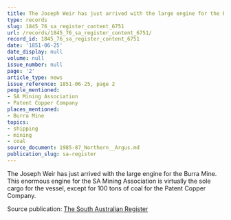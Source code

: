 ```yaml
---
title: The Joseph Weir has just arrived with the large engine for the Burra Mine.
type: records
slug: 1845_76_sa_register_content_6751
url: /records/1845_76_sa_register_content_6751/
record_id: 1845_76_sa_register_content_6751
date: '1851-06-25'
date_display: null
volume: null
issue_number: null
page: '2'
article_type: news
issue_reference: 1851-06-25, page 2
people_mentioned:
- SA Mining Association
- Patent Copper Company
places_mentioned:
- Burra Mine
topics:
- shipping
- mining
- coal
source_document: 1985-87_Northern__Argus.md
publication_slug: sa-register
---
```


The Joseph Weir has just arrived with the large engine for the Burra Mine.  This enormous engine for the SA Mining Association is virtually the sole cargo for the vessel, except for 100 tons of coal for the Patent Copper Company.

Source publication: [The South Australian Register](/publications/sa-register/)
